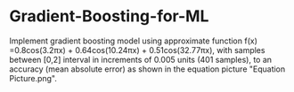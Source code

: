 # Gradient-Boosting-for-ML


Implement gradient boosting model using approximate function
f(x) =0.8cos(3.2πx) + 0.64cos(10.24πx) + 0.51cos(32.77πx), 
with samples between [0,2] interval in increments of 0.005 units (401 samples), to an accuracy (mean absolute error) as shown in the equation picture "Equation Picture.png".
